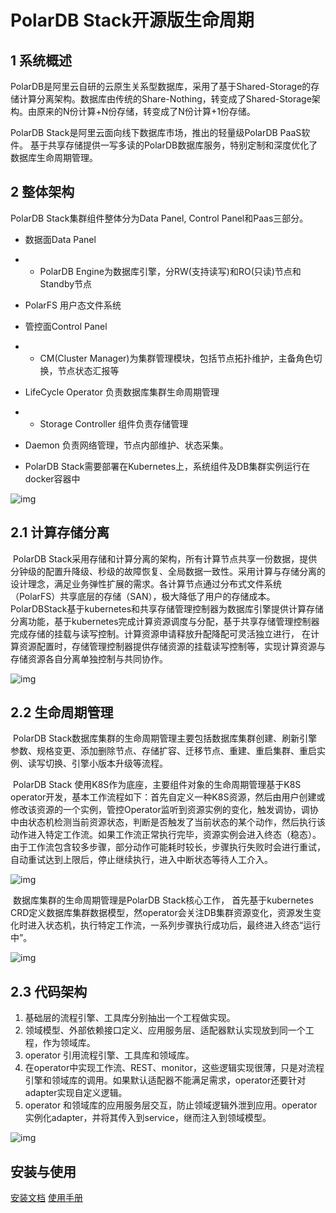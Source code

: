 # PolarDB Stack开源版生命周期

## 1 系统概述

PolarDB是阿里云自研的云原生关系型数据库，采用了基于Shared-Storage的存储计算分离架构。数据库由传统的Share-Nothing，转变成了Shared-Storage架构。由原来的N份计算+N份存储，转变成了N份计算+1份存储。

PolarDB Stack是阿里云面向线下数据库市场，推出的轻量级PolarDB PaaS软件。 基于共享存储提供一写多读的PolarDB数据库服务，特别定制和深度优化了数据库生命周期管理。

## 2 整体架构

PolarDB Stack集群组件整体分为Data Panel, Control Panel和Paas三部分。

- 数据面Data Panel

- - PolarDB Engine为数据库引擎，分RW(支持读写)和RO(只读)节点和Standby节点
- PolarFS 用户态文件系统

- 管控面Control Panel

- - CM(Cluster Manager)为集群管理模块，包括节点拓扑维护，主备角色切换，节点状态汇报等
- LifeCycle Operator 负责数据库集群生命周期管理

- - Storage Controller 组件负责存储管理
- Daemon 负责网络管理，节点内部维护、状态采集。

- PolarDB Stack需要部署在Kubernetes上，系统组件及DB集群实例运行在docker容器中

![img](https://intranetproxy.alipay.com/skylark/lark/0/2021/png/165926/1632291111695-f61bf78e-7374-429c-8841-119c5eb2c161.png)

## 2.1 计算存储分离

​     PolarDB Stack采用存储和计算分离的架构，所有计算节点共享一份数据，提供分钟级的配置升降级、秒级的故障恢复、全局数据一致性。采用计算与存储分离的设计理念，满足业务弹性扩展的需求。各计算节点通过分布式文件系统（PolarFS）共享底层的存储（SAN），极大降低了用户的存储成本。PolarDBStack基于kubernetes和共享存储管理控制器为数据库引擎提供计算存储分离功能，基于kubernetes完成计算资源调度与分配，基于共享存储管理控制器完成存储的挂载与读写控制。计算资源申请释放升配降配可灵活独立进行， 在计算资源配置时，存储管理控制器提供存储资源的挂载读写控制等，实现计算资源与存储资源各自分离单独控制与共同协作。

![img](https://intranetproxy.alipay.com/skylark/lark/0/2021/png/165926/1632291926059-982b4487-7e41-4404-8c2d-3d7fa9a640f5.png)



## 2.2 生命周期管理

​     PolarDB Stack数据库集群的生命周期管理主要包括数据库集群创建、刷新引擎参数、规格变更、添加删除节点、存储扩容、迁移节点、重建、重启集群、重启实例、读写切换、引擎小版本升级等流程。

​     PolarDB Stack 使用K8S作为底座，主要组件对象的生命周期管理基于K8S operator开发，基本工作流程如下：首先自定义一种K8S资源，然后由用户创建或修改该资源的一个实例，管控Operator监听到资源实例的变化，触发调协，调协中由状态机检测当前资源状态，判断是否触发了当前状态的某个动作，然后执行该动作进入特定工作流。如果工作流正常执行完毕，资源实例会进入终态（稳态）。由于工作流包含较多步骤，部分动作可能耗时较长，步骤执行失败时会进行重试，自动重试达到上限后，停止继续执行，进入中断状态等待人工介入。

![img](https://intranetproxy.alipay.com/skylark/lark/0/2021/png/165926/1632292364579-5dbc79b7-5c0c-4ee2-b1c2-f4948dcb5371.png)

​     数据库集群的生命周期管理是PolarDB Stack核心工作， 首先基于kubernetes CRD定义数据库集群数据模型，然operator会关注DB集群资源变化，资源发生变化时进入状态机，执行特定工作流，一系列步骤执行成功后，最终进入终态“运行中”。

![img](https://intranetproxy.alipay.com/skylark/lark/0/2021/png/165926/1632292933020-3777086c-3ff5-4198-ba60-f76326e24e5e.png)

## 2.3 代码架构



1. 基础层的流程引擎、工具库分别抽出一个工程做实现。
2. 领域模型、外部依赖接口定义、应用服务层、适配器默认实现放到同一个工程，作为领域库。
3. operator 引用流程引擎、工具库和领域库。
4. 在operator中实现工作流、REST、monitor，这些逻辑实现很薄，只是对流程引擎和领域库的调用。如果默认适配器不能满足需求，operator还要针对adapter实现自定义逻辑。
5. operator 和领域库的应用服务层交互，防止领域逻辑外泄到应用。operator实例化adapter，并将其传入到service，继而注入到领域模型。

![img](https://intranetproxy.alipay.com/skylark/lark/0/2021/png/165926/1632293571207-a7897742-a530-4260-bfa4-258290d13ee4.png)


## 安装与使用
[安装文档](docs/install.md)
[使用手册](docs/user_manual.md)